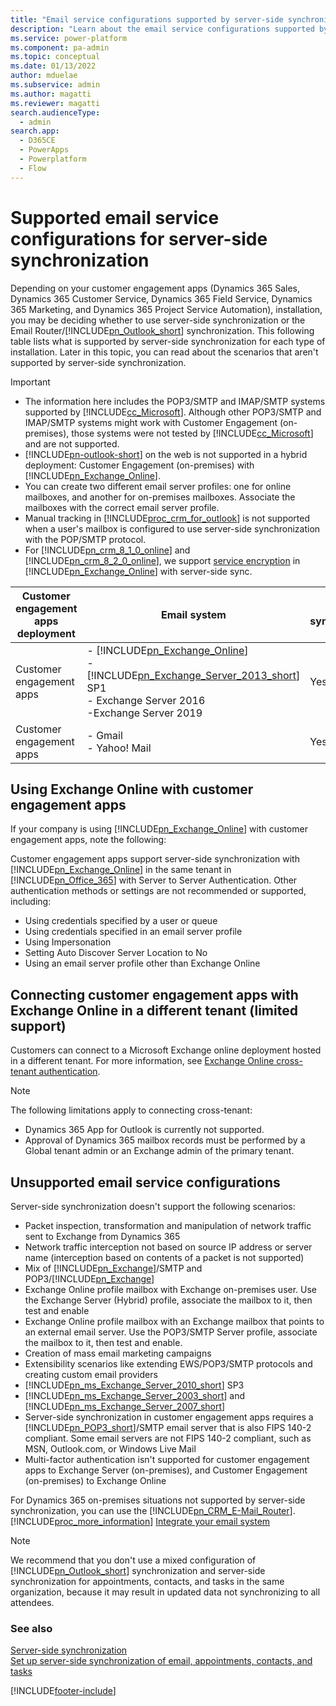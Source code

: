 ```yaml
---
title: "Email service configurations supported by server-side synchronization"
description: "Learn about the email service configurations supported by server-side synchronization when using customer engagement apps and Microsoft Power Platform."
ms.service: power-platform
ms.component: pa-admin
ms.topic: conceptual
ms.date: 01/13/2022
author: mduelae
ms.subservice: admin
ms.author: magatti
ms.reviewer: magatti
search.audienceType: 
  - admin
search.app:
  - D365CE
  - PowerApps
  - Powerplatform
  - Flow
---
```

# Supported email service configurations for server-side synchronization

Depending on your customer engagement apps (Dynamics 365 Sales, Dynamics 365 Customer Service, Dynamics 365 Field Service, Dynamics 365 Marketing, and Dynamics 365 Project Service Automation), installation, you may be deciding whether to use server-side synchronization or the Email Router/[!INCLUDE[pn_Outlook_short](../includes/pn-outlook-short.md)] synchronization. This following table lists what is supported by server-side synchronization for each type of installation. Later in this topic, you can read about the scenarios that aren't supported by server-side synchronization.  
  
> [!IMPORTANT]
> - The information here includes the POP3/SMTP and IMAP/SMTP systems supported by [!INCLUDE[cc_Microsoft](../includes/cc-microsoft.md)]. Although other POP3/SMTP and IMAP/SMTP systems might work with Customer Engagement (on-premises), those systems were not tested by [!INCLUDE[cc_Microsoft](../includes/cc-microsoft.md)] and are not supported.  
> - [!INCLUDE[pn-outlook-short](../includes/pn-outlook-short.md)] on the web is not supported in a hybrid deployment: Customer Engagement (on-premises) with [!INCLUDE[pn_Exchange_Online](../includes/pn-exchange-online.md)].  
> - You can create two different email server profiles: one for online mailboxes, and another for on-premises mailboxes. Associate the mailboxes with the correct email server profile.  
> - Manual tracking in [!INCLUDE[proc_crm_for_outlook](../includes/proc-crm-for-outlook.md)] is not supported when a user's mailbox is configured to use server-side synchronization with the POP/SMTP protocol.  
> - For [!INCLUDE[pn_crm_8_1_0_online](../includes/pn-crm-8-1-0-online.md)] and [!INCLUDE[pn_crm_8_2_0_online](../includes/pn-crm-8-2-0-online.md)], we support [service encryption](/microsoft-365/compliance/encryption) in [!INCLUDE[pn_Exchange_Online](../includes/pn-exchange-online.md)] with server-side sync.  
  

| Customer engagement apps deployment |  Email system  | Email synchronization | Appointments, contacts, and tasks synchronization |  Protocol  
|---------|------|----------|-----------|------------|  
| Customer engagement apps   |- [!INCLUDE[pn_Exchange_Online](../includes/pn-exchange-online.md)]<br />- [!INCLUDE[pn_Exchange_Server_2013_short](../includes/pn-exchange-server-2013-short.md)] SP1<br />- Exchange Server 2016<br />-Exchange Server 2019|  Yes |  Yes  | [!INCLUDE[pn_Exchange_Web_Services](../includes/pn-exchange-web-services.md)] | 
| Customer engagement apps |  - Gmail<br />- Yahoo! Mail | Yes  |  No  |         POP3/SMTP <br />IMAP/SMTP | 
  
## Using Exchange Online with customer engagement apps 
 If your company is using [!INCLUDE[pn_Exchange_Online](../includes/pn-exchange-online.md)] with customer engagement apps, note the following:  
  
 Customer engagement apps support server-side synchronization with [!INCLUDE[pn_Exchange_Online](../includes/pn-exchange-online.md)] in the same tenant in [!INCLUDE[pn_Office_365](../includes/pn-office-365.md)] with Server to Server Authentication. Other authentication methods or settings are not recommended or supported, including:  
  
- Using credentials specified by a user or queue  
- Using credentials specified in an email server profile  
- Using Impersonation  
- Setting Auto Discover Server Location to No  
- Using an email server profile other than Exchange Online  

## Connecting customer engagement apps with Exchange Online in a different tenant (limited support)

Customers can connect to a Microsoft Exchange online deployment hosted in a different tenant. For more information, see [Exchange Online cross-tenant authentication](connect-exchange-online-server-profile-oauth.md).

> [!NOTE]
> The following limitations apply to connecting cross-tenant:
> - Dynamics 365 App for Outlook is currently not supported.
> - Approval of Dynamics 365 mailbox records must be performed by a Global tenant admin or an Exchange admin of the primary tenant. 

## Unsupported email service configurations  
 Server-side synchronization doesn't support the following scenarios:  
  
- Packet inspection, transformation and manipulation of network traffic sent to Exchange from Dynamics 365
- Network traffic interception not based on source IP address or server name (interception based on contents of a packet is not supported)
- Mix of [!INCLUDE[pn_Exchange](../includes/pn-exchange.md)]/SMTP and POP3/[!INCLUDE[pn_Exchange](../includes/pn-exchange.md)]  
- Exchange Online profile mailbox with Exchange on-premises user. Use the Exchange Server (Hybrid) profile, associate the mailbox to it, then test and enable
- Exchange Online profile mailbox with an Exchange mailbox that points to an external email server. Use the POP3/SMTP Server profile, associate the mailbox to it, then test and enable.
- Creation of mass email marketing campaigns
- Extensibility scenarios like extending EWS/POP3/SMTP protocols and creating custom email providers  
- [!INCLUDE[pn_ms_Exchange_Server_2010_short](../includes/pn-ms-exchange-server-2010-short.md)] SP3
- [!INCLUDE[pn_ms_Exchange_Server_2003_short](../includes/pn-ms-exchange-server-2003-short.md)] and [!INCLUDE[pn_ms_Exchange_Server_2007_short](../includes/pn-ms-exchange-server-2007-short.md)]  
- Server-side synchronization in customer engagement apps requires a [!INCLUDE[pn_POP3_short](../includes/pn-pop3-short.md)]/SMTP email server that is also FIPS 140-2 compliant. Some email servers are not FIPS 140-2 compliant, such as MSN, Outlook.com, or Windows Live Mail
- Multi-factor authentication isn't supported for customer engagement apps to Exchange Server (on-premises), and Customer Engagement (on-premises) to Exchange Online

For Dynamics 365 on-premises situations not supported by server-side synchronization, you can use the [!INCLUDE[pn_CRM_E-Mail_Router](../includes/pn-crm-e-mail-router.md)]. [!INCLUDE[proc_more_information](../includes/proc-more-information.md)] [Integrate your email system](integrate-synchronize-your-email-system.md)  
  
> [!NOTE]
> We recommend that you don't use a mixed configuration of [!INCLUDE[pn_Outlook_short](../includes/pn-outlook-short.md)] synchronization and server-side synchronization for appointments, contacts, and tasks in the same organization, because it may result in updated data not synchronizing to all attendees.  
  
### See also  
 [Server-side synchronization](server-side-synchronization.md)   
 [Set up server-side synchronization of email, appointments, contacts, and tasks](set-up-server-side-synchronization-of-email-appointments-contacts-and-tasks.md)


[!INCLUDE[footer-include](../includes/footer-banner.md)]
